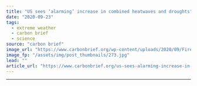```yaml
---
title: "US sees ‘alarming’ increase in combined heatwaves and droughts"
date: "2020-09-23"
tags: 
  - extreme weather
  - carbon brief
  - science
source: "carbon brief"
image_url: "https://www.carbonbrief.org/wp-content/uploads/2020/09/Firefighters-watch-the-intense-flames-at-the-Pine-Gulch-Fire-Colorado-583x372.jpg"
image_fp: "/assets/img/post_thumbnails/273.jpg"
lead: ""
article_url: "https://www.carbonbrief.org/us-sees-alarming-increase-in-combined-heatwaves-and-droughts"
---
```


---

